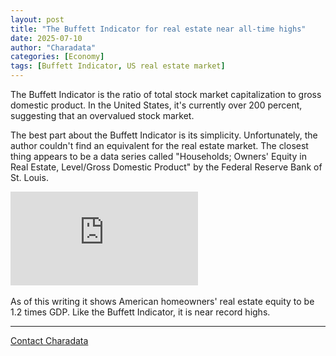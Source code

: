 ```yaml
---
layout: post
title: "The Buffett Indicator for real estate near all-time highs"
date: 2025-07-10
author: "Charadata"
categories: [Economy]
tags: [Buffett Indicator, US real estate market]
---
```


The Buffett Indicator is the ratio of total stock market capitalization to gross domestic product. In the United States, it's currently over 200 percent, suggesting that an overvalued stock market.

The best part about the Buffett Indicator is its simplicity. Unfortunately, the author couldn't find an equivalent for the real estate market. The closest thing appears to be a data series called "Households; Owners' Equity in Real Estate, Level/Gross Domestic Product" by the Federal Reserve Bank of St. Louis. 

<div class="embed-container"><iframe src="https://fred.stlouisfed.org/graph/graph-landing.php?g=1KnLI&width=670&height=475" scrolling="no" frameborder="0" style="overflow:hidden;" allowTransparency="true" loading="lazy"></iframe></div><script src="https://fred.stlouisfed.org/assets/research/fred-graph-react-508/build/embed.min.js" type="text/javascript"></script>

<br>
As of this writing it shows American homeowners' real estate equity to be 1.2 times GDP. Like the Buffett Indicator, it is near record highs. 

---

[Contact Charadata](https://charadata.github.io/#contact)